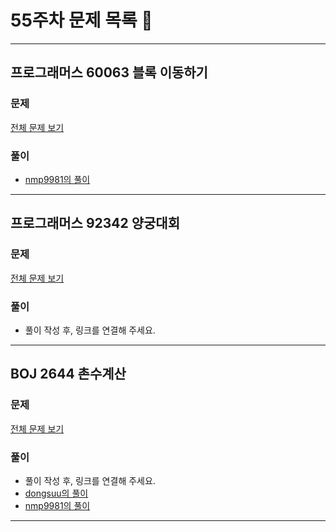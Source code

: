 # 55주차 문제 목록 📝
___
## 프로그래머스 60063 블록 이동하기  
### 문제
[전체 문제 보기](https://school.programmers.co.kr/learn/courses/30/lessons/60063)

### 풀이
- [nmp9981의 풀이](https://blog.naver.com/tybnasgo/222956630935)

___
## 프로그래머스 92342 양궁대회  
### 문제
[전체 문제 보기](https://school.programmers.co.kr/learn/courses/30/lessons/92342)

### 풀이
- 풀이 작성 후, 링크를 연결해 주세요.  
___ 
## BOJ 2644 촌수계산  
### 문제
[전체 문제 보기](https://www.acmicpc.net/problem/2644)

### 풀이
- 풀이 작성 후, 링크를 연결해 주세요.  
- [dongsuu의 풀이](https://hyunn99.tistory.com/113)
- [nmp9981의 풀이](https://blog.naver.com/tybnasgo/222956453387)
___ 
